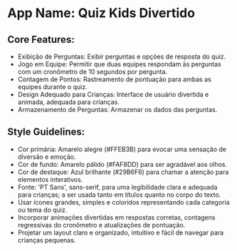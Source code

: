 # **App Name**: Quiz Kids Divertido

## Core Features:

- Exibição de Perguntas: Exibir perguntas e opções de resposta do quiz.
- Jogo em Equipe: Permitir que duas equipes respondam às perguntas com um cronômetro de 10 segundos por pergunta.
- Contagem de Pontos: Rastreamento de pontuação para ambas as equipes durante o quiz.
- Design Adequado para Crianças: Interface de usuário divertida e animada, adequada para crianças.
- Armazenamento de Perguntas: Armazenar os dados das perguntas.

## Style Guidelines:

- Cor primária: Amarelo alegre (#FFEB3B) para evocar uma sensação de diversão e emoção.
- Cor de fundo: Amarelo pálido (#FAF8DD) para ser agradável aos olhos.
- Cor de destaque: Azul brilhante (#29B6F6) para chamar a atenção para elementos interativos.
- Fonte: 'PT Sans', sans-serif, para uma legibilidade clara e adequada para crianças; a ser usada tanto em títulos quanto no corpo do texto.
- Usar ícones grandes, simples e coloridos representando cada categoria ou tema do quiz.
- Incorporar animações divertidas em respostas corretas, contagens regressivas do cronômetro e atualizações de pontuação.
- Projetar um layout claro e organizado, intuitivo e fácil de navegar para crianças pequenas.